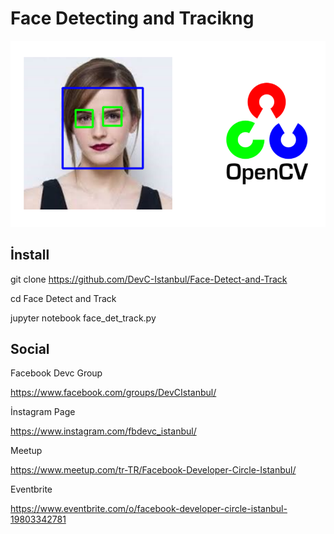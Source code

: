 # Face Detecting and Tracikng

[//]: # (Image Reference)

[img]: ./assets/1.png "SLAM"

![SLAM][img]


## İnstall 

git clone https://github.com/DevC-Istanbul/Face-Detect-and-Track

cd Face Detect and Track

jupyter notebook face_det_track.py

## Social 

Facebook Devc Group

https://www.facebook.com/groups/DevCIstanbul/

İnstagram Page

https://www.instagram.com/fbdevc_istanbul/

Meetup

https://www.meetup.com/tr-TR/Facebook-Developer-Circle-Istanbul/

Eventbrite

https://www.eventbrite.com/o/facebook-developer-circle-istanbul-19803342781

